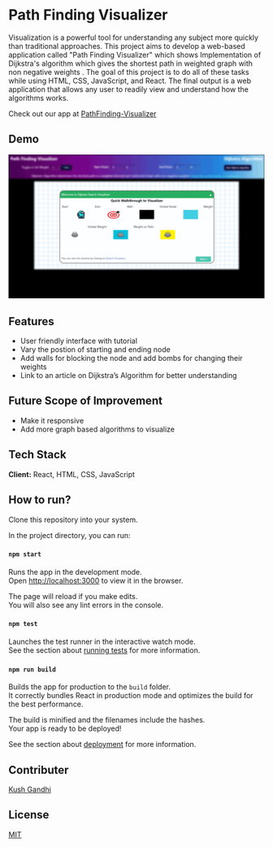 
# Path Finding Visualizer

Visualization is a powerful tool for understanding any subject more quickly than traditional approaches. 
This project aims to develop a web-based application called "Path Finding Visualizer" which shows Implementation of Dijkstra's algorithm which gives the shortest path in weighted graph with non negative weights . 
The goal of this project is to do all of these tasks while using HTML, CSS, JavaScript, and React. The final output is a web application that allows any user to readily view and understand how the algorithms works. 

Check out our app at [PathFinding-Visualizer](https://velvety-marigold-e2320d.netlify.app/)

## Demo

![](https://github.com/MANAN14/Path-Finding-Visualiser/blob/main/PathFinder.gif)

## Features

 - User friendly interface with tutorial 
 - Vary the postion of starting and ending node 
 - Add walls for blocking the node and add bombs for changing their weights 
 - Link to an article on Dijkstra’s Algorithm for better understanding

## Future Scope of Improvement

- Make it responsive
- Add more graph based algorithms to visualize

## Tech Stack

**Client:** React,  HTML, CSS, JavaScript

## How to run?

Clone this repository into your system. 

In the project directory, you can run:

#### `npm start`

Runs the app in the development mode.\
Open [http://localhost:3000](http://localhost:3000) to view it in the browser.

The page will reload if you make edits.\
You will also see any lint errors in the console.

#### `npm test`

Launches the test runner in the interactive watch mode.\
See the section about [running tests](https://facebook.github.io/create-react-app/docs/running-tests) for more information.

#### `npm run build`

Builds the app for production to the `build` folder.\
It correctly bundles React in production mode and optimizes the build for the best performance.

The build is minified and the filenames include the hashes.\
Your app is ready to be deployed!

See the section about [deployment](https://facebook.github.io/create-react-app/docs/deployment) for more information.

## Contributer

[Kush Gandhi](https://github.com/kushgandhi13)


## License

[MIT](https://choosealicense.com/licenses/mit/)

